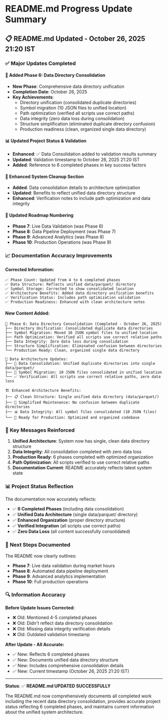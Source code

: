 # README.md Progress Update Summary

## 📋 **README.md Updated - October 26, 2025 21:20 IST**

### ✅ **Major Updates Completed**

#### 📁 **Added Phase 6: Data Directory Consolidation**
- **New Phase**: Comprehensive data directory unification
- **Completion Date**: October 26, 2025
- **Key Achievements**: 
  - Directory unification (consolidated duplicate directories)
  - Symbol migration (10 JSON files to unified location)
  - Path optimization (verified all scripts use correct paths)
  - Data integrity (zero data loss during consolidation)
  - Structure simplification (eliminated duplicate directory confusion)
  - Production readiness (clean, organized single data directory)

#### 📊 **Updated Project Status & Validation**
- **Enhanced**: ✅ Data Consolidation added to validation results summary
- **Updated**: Validation timestamp to October 26, 2025 21:20 IST
- **Added**: Reference to 6 completed phases in key success factors

#### 🔧 **Enhanced System Cleanup Section**
- **Added**: Data consolidation details to architecture optimization
- **Updated**: Benefits to reflect unified data directory structure
- **Enhanced**: Verification notes to include path optimization and data integrity

#### 🚀 **Updated Roadmap Numbering**
- **Phase 7**: Live Data Validation (was Phase 6)
- **Phase 8**: Data Pipeline Deployment (was Phase 7)
- **Phase 9**: Advanced Analytics (was Phase 8)
- **Phase 10**: Production Operations (was Phase 9)

### 📈 **Documentation Accuracy Improvements**

#### **Corrected Information:**
```
✅ Phase Count: Updated from 4 to 6 completed phases
✅ Data Structure: Reflects unified data/parquet/ directory
✅ Symbol Storage: Corrected to show consolidated location
✅ Architecture Benefits: Added data directory unification benefits
✅ Verification Status: Includes path optimization validation
✅ Production Readiness: Enhanced with clean architecture notes
```

#### **New Content Added:**
```
📁 Phase 6: Data Directory Consolidation (Completed - October 26, 2025)
├── Directory Unification: Consolidated duplicate data directories
├── Symbol Migration: Moved 10 JSON symbol files to unified location
├── Path Optimization: Verified all scripts use correct relative paths
├── Data Integrity: Zero data loss during consolidation
├── Structure Simplification: Eliminated confusion between directories
└── Production Ready: Clean, organized single data directory

🔧 Data Architecture Updates:
├── 📁 Data Consolidation: Unified duplicate directories into single data/parquet/
├── 🔄 Symbol Migration: 10 JSON files consolidated in unified location
└── ✅ Verification: All scripts use correct relative paths, zero data loss

🏗️ Enhanced Architecture Benefits:
├── 📋 Clean Structure: Single unified data directory (data/parquet/)
├── 🔧 Simplified Maintenance: No confusion between duplicate directories
├── 📊 Data Integrity: All symbol files consolidated (10 JSON files)
└── 🚀 Ready for Production: Optimized and organized codebase
```

### 🎯 **Key Messages Reinforced**

1. **Unified Architecture**: System now has single, clean data directory structure
2. **Data Integrity**: All consolidation completed with zero data loss
3. **Production Ready**: 6 phases completed with optimized organization
4. **Path Optimization**: All scripts verified to use correct relative paths
5. **Documentation Current**: README accurately reflects latest system state

### 📊 **Project Status Reflection**

The documentation now accurately reflects:
- ✅ **6 Completed Phases** (including data consolidation)
- ✅ **Unified Data Architecture** (single data/parquet/ directory)
- ✅ **Enhanced Organization** (proper directory structure)
- ✅ **Verified Integration** (all scripts use correct paths)
- ✅ **Zero Data Loss** (all content successfully consolidated)

### 🚀 **Next Steps Documented**

The README now clearly outlines:
- **Phase 7**: Live data validation during market hours
- **Phase 8**: Automated data pipeline deployment
- **Phase 9**: Advanced analytics implementation
- **Phase 10**: Full production operations

### 🔍 **Information Accuracy**

**Before Update Issues Corrected:**
- ❌ Old: Mentioned 4-5 completed phases
- ❌ Old: Didn't reflect data directory consolidation
- ❌ Old: Missing data integrity verification details
- ❌ Old: Outdated validation timestamp

**After Update - All Accurate:**
- ✅ New: Reflects 6 completed phases
- ✅ New: Documents unified data directory structure
- ✅ New: Includes comprehensive consolidation details
- ✅ New: Current timestamp (October 26, 2025 21:20 IST)

---

**Status**: ✅ **README.md UPDATED SUCCESSFULLY**

The README.md now comprehensively documents all completed work including the recent data directory consolidation, provides accurate project status reflecting 6 completed phases, and maintains current information about the unified system architecture.